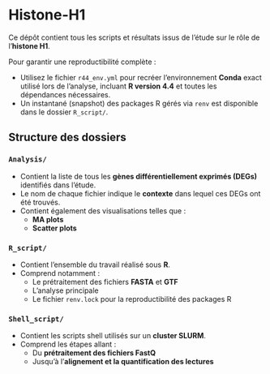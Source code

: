 # Histone-H1

Ce dépôt contient tous les scripts et résultats issus de l’étude sur le rôle de l’**histone H1**.

Pour garantir une reproductibilité complète :
- Utilisez le fichier `r44_env.yml` pour recréer l’environnement **Conda** exact utilisé lors de l’analyse, incluant **R version 4.4** et toutes les dépendances nécessaires.
- Un instantané (snapshot) des packages R gérés via `renv` est disponible dans le dossier `R_script/`.

## Structure des dossiers

### `Analysis/`

- Contient la liste de tous les **gènes différentiellement exprimés (DEGs)** identifiés dans l’étude.
- Le nom de chaque fichier indique le **contexte** dans lequel ces DEGs ont été trouvés.
- Contient également des visualisations telles que :
  - **MA plots**
  - **Scatter plots**

### `R_script/`

- Contient l’ensemble du travail réalisé sous **R**.
- Comprend notamment :
  - Le prétraitement des fichiers **FASTA** et **GTF**
  - L’analyse principale
  - Le fichier `renv.lock` pour la reproductibilité des packages R

### `Shell_script/`

- Contient les scripts shell utilisés sur un **cluster SLURM**.
- Comprend les étapes allant :
  - Du **prétraitement des fichiers FastQ**
  - Jusqu’à l’**alignement et la quantification des lectures**

